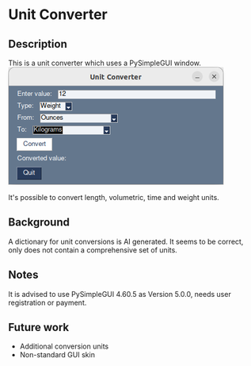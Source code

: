 # Unit Converter

## Description

This is a unit converter which uses a PySimpleGUI window. 
![](images/screenshot1.png)

It's possible to convert length, volumetric, time and weight units.

## Background

A dictionary for unit conversions is AI generated. It seems to be correct, only does not contain a comprehensive set of units. 


## Notes

It is advised to use PySimpleGUI 4.60.5 as Version 5.0.0, needs user registration or payment.
 

## Future work

- Additional conversion units
- Non-standard GUI skin











